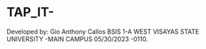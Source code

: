 # TAP_IT-
Developed by: Gio Anthony Callos
BSIS 1-A
WEST VISAYAS STATE UNIVERSITY -MAIN CAMPUS
05/30/2023
-0110.
